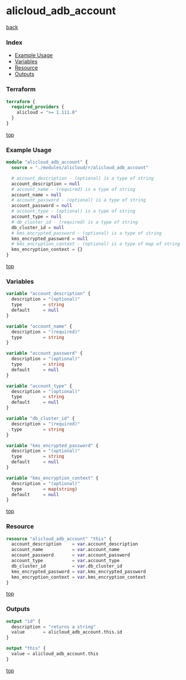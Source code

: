 # alicloud_adb_account

[back](../alicloud.md)

### Index

- [Example Usage](#example-usage)
- [Variables](#variables)
- [Resource](#resource)
- [Outputs](#outputs)

### Terraform

```terraform
terraform {
  required_providers {
    alicloud = ">= 1.111.0"
  }
}
```

[top](#index)

### Example Usage

```terraform
module "alicloud_adb_account" {
  source = "./modules/alicloud/r/alicloud_adb_account"

  # account_description - (optional) is a type of string
  account_description = null
  # account_name - (required) is a type of string
  account_name = null
  # account_password - (optional) is a type of string
  account_password = null
  # account_type - (optional) is a type of string
  account_type = null
  # db_cluster_id - (required) is a type of string
  db_cluster_id = null
  # kms_encrypted_password - (optional) is a type of string
  kms_encrypted_password = null
  # kms_encryption_context - (optional) is a type of map of string
  kms_encryption_context = {}
}
```

[top](#index)

### Variables

```terraform
variable "account_description" {
  description = "(optional)"
  type        = string
  default     = null
}

variable "account_name" {
  description = "(required)"
  type        = string
}

variable "account_password" {
  description = "(optional)"
  type        = string
  default     = null
}

variable "account_type" {
  description = "(optional)"
  type        = string
  default     = null
}

variable "db_cluster_id" {
  description = "(required)"
  type        = string
}

variable "kms_encrypted_password" {
  description = "(optional)"
  type        = string
  default     = null
}

variable "kms_encryption_context" {
  description = "(optional)"
  type        = map(string)
  default     = null
}
```

[top](#index)

### Resource

```terraform
resource "alicloud_adb_account" "this" {
  account_description    = var.account_description
  account_name           = var.account_name
  account_password       = var.account_password
  account_type           = var.account_type
  db_cluster_id          = var.db_cluster_id
  kms_encrypted_password = var.kms_encrypted_password
  kms_encryption_context = var.kms_encryption_context
}
```

[top](#index)

### Outputs

```terraform
output "id" {
  description = "returns a string"
  value       = alicloud_adb_account.this.id
}

output "this" {
  value = alicloud_adb_account.this
}
```

[top](#index)